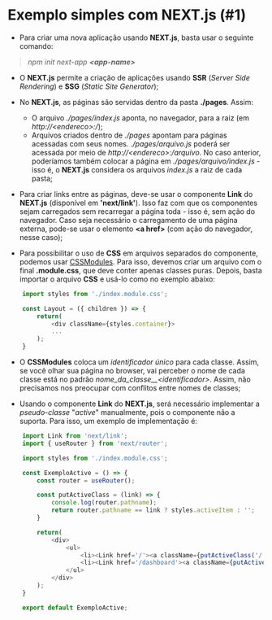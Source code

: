 # Exemplo simples com NEXT.js (#1)

- Para criar uma nova aplicação usando **NEXT.js**, basta usar o seguinte comando:

> *npm init next-app **\<app-name>***

- O **NEXT.js** permite a criação de aplicações usando **SSR** (*Server Side Rendering*) e **SSG** (*Static Site Generator*);

- No **NEXT.js**, as páginas são servidas dentro da pasta **./pages**. Assim:
    - O arquivo *./pages/index.js* aponta, no navegador, para a raiz (em *http://\<endereco>:/*);
    - Arquivos criados dentro de *./pages* apontam para páginas acessadas com seus nomes. *./pages/arquivo.js* poderá ser acessada por meio de *http://\<endereco>:/arquivo*. No caso anterior, poderíamos também colocar a página em *./pages/arquivo/index.js* - isso é, o **NEXT.js** considera os arquivos *index.js* a raiz de cada pasta;

- Para criar links entre as páginas, deve-se usar o componente **Link** do **NEXT.js** (disponível em **'next/link'**). Isso faz com que os componentes sejam carregados sem recarregar a página toda - isso é, sem ação do navegador. Caso seja necessário o carregamento de uma página externa, pode-se usar o elemento **\<a href>** (com ação do navegador, nesse caso);

- Para possibilitar o uso de **CSS** em arquivos separados do componente, podemos usar [CSSModules](https://github.com/css-modules/css-modules). Para isso, devemos criar um arquivo com o final  **.module.css**, que deve conter apenas classes puras. Depois, basta importar o arquivo **CSS** e usá-lo como no exemplo abaixo:

```javascript
    import styles from './index.module.css';

    const Layout = ({ children }) => {
        return(
            <div className={styles.container}>
            ...
        );
    }
```

- O **CSSModules** coloca um *identificador único* para cada classe. Assim, se você olhar sua página no browser, vai perceber o nome de cada classe está no padrão *nome_da_classe__\<identificador>*. Assim, não precisamos nos preocupar com conflitos entre nomes de classes;

- Usando o componente **Link** do **NEXT.js**, será necessário implementar a *pseudo-classe* "*active*" manualmente, pois o componente não a suporta. Para isso, um exemplo de implementação é:

```javascript
    import Link from 'next/link';
    import { useRouter } from 'next/router';

    import styles from './index.module.css';

    const ExemploActive = () => {
        const router = useRouter();

        const putActiveClass = (link) => {
            console.log(router.pathname);
            return router.pathname == link ? styles.activeItem : '';
        }

        return(
            <div>
                <ul>
                    <li><Link href='/'><a className={putActiveClass('/')}>Home</a></Link></li>
                    <li><Link href='/dashboard'><a className={putActiveClass('/dashboard')}>Dashboard</a></Link></li>
                </ul>
            </div>
        );
    }

    export default ExemploActive;
```

